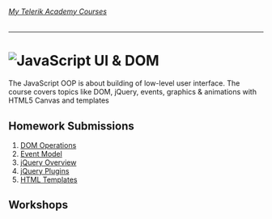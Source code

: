 ###### [My Telerik Academy Courses](https://github.com/nikolovdeyan/TelerikAcademy) 
-------------------------------------

![JavaScript UI & DOM](https://raw.githubusercontent.com/nikolovdeyan/telerikacademy/master/.resources/JavaScriptUIandDOM.png)
=====================================

The JavaScript OOP is about building of low-level user interface. The course covers topics like DOM, jQuery, events, graphics & animations with HTML5 Canvas and templates

## Homework Submissions
1. [DOM Operations](./HOMEWORK/JS_UI&DOM_01_HW-DOM_Operations)
2. [Event Model](./HOMEWORK/JS_UI&DOM_02_HW-DOM_EventModel)
3. [jQuery Overview](JS_UI&DOM_03_HW-jQueryOverview)
4. [jQuery Plugins]()
5. [HTML Templates]()


## Workshops
